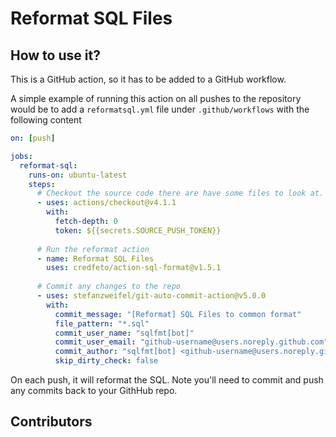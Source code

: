 # Reformat SQL Files

## How to use it?
This is a GitHub action, so it has to be added to a GitHub workflow.  

A simple example of running this action on all pushes to the repository would be to
add a `reformatsql.yml` file under `.github/workflows` with the following content

```yaml
on: [push]

jobs:
  reformat-sql:
    runs-on: ubuntu-latest
    steps:
      # Checkout the source code there are have some files to look at.
      - uses: actions/checkout@v4.1.1
        with:
          fetch-depth: 0
          token: ${{secrets.SOURCE_PUSH_TOKEN}}
          
      # Run the reformat action
      - name: Reformat SQL Files
        uses: credfeto/action-sql-format@v1.5.1
        
      # Commit any changes to the repo
      - uses: stefanzweifel/git-auto-commit-action@v5.0.0
        with:
          commit_message: "[Reformat] SQL Files to common format"
          file_pattern: "*.sql"
          commit_user_name: "sqlfmt[bot]"
          commit_user_email: "github-username@users.noreply.github.com"
          commit_author: "sqlfmt[bot] <github-username@users.noreply.github.com>"
          skip_dirty_check: false
```

On each push, it will reformat the SQL.  Note you'll need to commit and push any commits back to your GithHub repo. 

## Contributors

<!-- ALL-CONTRIBUTORS-LIST:START - Do not remove or modify this section -->
<!-- prettier-ignore-start -->
<!-- markdownlint-disable -->

<!-- markdownlint-restore -->
<!-- prettier-ignore-end -->

<!-- ALL-CONTRIBUTORS-LIST:END -->
